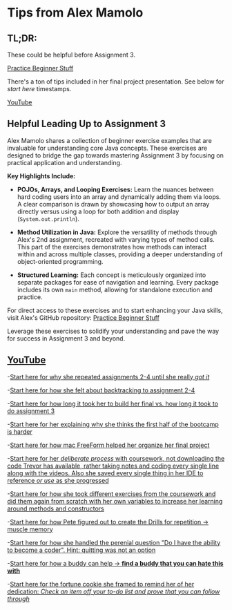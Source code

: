 # Tips from Alex Mamolo

## TL;DR: 

These could be helpful before Assignment 3.

[Practice Beginner Stuff](https://github.com/amamolo9986/Practice-BeginnerStuff.git)

There's a ton of tips included in her final project presentation. See below for *start here* timestamps.

[YouTube](https://youtu.be/GlbLbRR77vc)

## Helpful Leading Up to Assignment 3

Alex Mamolo shares a collection of beginner exercise examples that are invaluable for understanding core Java concepts. These exercises are designed to bridge the gap towards mastering Assignment 3 by focusing on practical application and understanding.

**Key Highlights Include:**

- **POJOs, Arrays, and Looping Exercises:** Learn the nuances between hard coding users into an array and dynamically adding them via loops. A clear comparison is drawn by showcasing how to output an array directly versus using a loop for both addition and display (`System.out.println`).

- **Method Utilization in Java:** Explore the versatility of methods through Alex's 2nd assignment, recreated with varying types of method calls. This part of the exercises demonstrates how methods can interact within and across multiple classes, providing a deeper understanding of object-oriented programming.

- **Structured Learning:** Each concept is meticulously organized into separate packages for ease of navigation and learning. Every package includes its own `main` method, allowing for standalone execution and practice.

For direct access to these exercises and to start enhancing your Java skills, visit Alex's GitHub repository:
[Practice Beginner Stuff](https://github.com/amamolo9986/Practice-BeginnerStuff.git)

Leverage these exercises to solidify your understanding and pave the way for success in Assignment 3 and beyond.

## [YouTube](https://youtu.be/GlbLbRR77vc)
-[Start here for why she repeated assignments 2-4 until she really *got it*](https://youtu.be/GlbLbRR77vc?feature=shared&t=111)

-[Start here for how she felt about backtracking to assignment 2-4](https://youtu.be/GlbLbRR77vc?feature=shared&t=295)

-[Start here for how long it took her to build her final vs. how long it took to do assignment 3](https://youtu.be/GlbLbRR77vc?feature=shared&t=1321)

-[Start here for her explaining why she thinks the first half of the bootcamp is harder](https://youtu.be/GlbLbRR77vc?feature=shared&t=1355)

-[Start here for how mac FreeForm helped her organize her final project](https://youtu.be/GlbLbRR77vc?feature=shared&t=1526)

-[Start here for her *deliberate process* with coursework, not downloading the code Trevor has available, rather taking notes and coding every single line along with the videos. Also she saved every single thing in her IDE to reference *or use* as she progressed](https://youtu.be/GlbLbRR77vc?feature=shared&t=2010)

-[Start here for how she took different exercises from the coursework and did them again from scratch with her own variables to increase her learning around methods and constructors](https://youtu.be/GlbLbRR77vc?feature=shared&t=2440)

-[Start here for how Pete figured out to create the Drills for repetition -> muscle memory](https://youtu.be/GlbLbRR77vc?feature=shared&t=2605)

-[Start here for how she handled the perenial question "Do I have the ability to become a coder". Hint: quitting was not an option](https://youtu.be/GlbLbRR77vc?feature=shared&t=2903)

-[Start here for how a buddy can help -> **find a buddy that you can hate this with**](https://youtu.be/GlbLbRR77vc?feature=shared&t=3108)

-[Start here for the fortune cookie she framed to remind her of her dedication: *Check an item off your to-do list and prove that you can follow through*](https://youtu.be/GlbLbRR77vc?feature=shared&t=3194)